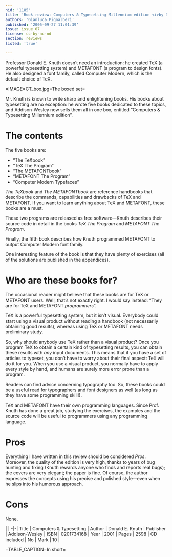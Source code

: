 ```yaml
---
nid: '1185'
title: 'Book review: Computers & Typesetting Millennium edition <i>by Donald E. Knuth</i>'
authors: 'Gianluca Pignalberi'
published: '2005-09-27 11:01:39'
issue: issue_07
license: cc-by-nc-nd
section: reviews
listed: 'true'

---
```

Professor Donald E. Knuth doesn’t need an introduction: he created TeX (a powerful typesetting system) and METAFONT (a program to design fonts). He also designed a font family, called Computer Modern, which is the default choice of TeX.


=IMAGE=CT_box.jpg=The boxed set=

Mr. Knuth is known to write sharp and enlightening books. His books about typesetting are no exception: he wrote five books dedicated to these topics, and Addison-Wesley now sells them all in one box, entitled “Computers & Typesetting Millennium edition”.


# The contents

The five books are:


* “The TeXbook”
* “TeX The Program”
* “The METAFONTbook”
* “METAFONT The Program”
* “Computer Modern Typefaces”

_The TeXbook_ and _The METAFONTbook_ are reference handbooks that describe the commands, capabilities and drawbacks of TeX and METAFONT. If you want to learn anything about TeX and METAFONT, these books are a must. 

These two programs are released as free software—Knuth describes their source code in detail in the books _TeX The Program_ and _METAFONT The Program_.

Finally, the fifth book describes how Knuth programmed METAFONT to output Computer Modern font family.

One interesting feature of the book is that they have plenty of exercises (all of the solutions are published in the appendices).


# Who are these books for?

The occasional reader might believe that these books are for TeX or METAFONT users. Well, that’s not exactly right. I would say instead: “They are for TeX and METAFONT _programmers_”. 

TeX is a powerful typesetting system, but it isn’t visual. Everybody could start using a visual product without reading a handbook (not necessarily obtaining good results), whereas using TeX or METAFONT needs preliminary study. 

So, why should anybody use TeX rather than a visual product? Once you program TeX to obtain a certain kind of typesetting results, you can obtain these results with _any_ input documents. This means that if you have a set of articles to typeset, you don’t have to worry about their final aspect: TeX will do it for you. When you use a visual product, you normally have to apply every style by hand, and humans are surely more error prone than a program.

Readers can find advice concerning typography too. So, these books could be a useful read for typographers and font designers as well (as long as they have some programming skill!).

TeX and METAFONT have their own programming languages. Since Prof. Knuth has done a great job, studying the exercises, the examples and the source code will be useful to programmers using any programming language.


# Pros

Everything I have written in this review should be considered _Pros_. Moreover, the quality of the edition is very high, thanks to years of bug hunting and fixing (Knuth rewards anyone who finds and reports real bugs); the covers are very elegant; the paper is fine. Of course, the author expresses the concepts using his precise and polished style—even when he slips into his humorous approach.


# Cons

None.


 | |
-|-|
Title | Computers & Typesetting | 
Author | Donald E. Knuth | 
Publisher | Addison-Wesley | 
ISBN | 0201734168 | 
Year | 2001 | 
Pages | 2598 | 
CD included | No | 
Mark | 10 | 

=TABLE_CAPTION=In short=

